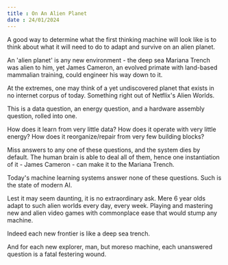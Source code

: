 ```yaml
---
title : On An Alien Planet
date : 24/01/2024
---
```


A good way to determine what the first thinking machine will look like is to think about what it will need to do to adapt and survive on an alien planet.

An 'alien planet' is any new environment - the deep sea Mariana Trench was alien to him, yet James Cameron, an evolved primate with land-based mammalian training, could engineer his way down to it.

At the extremes, one may think of a yet undiscovered planet that exists in no internet corpus of today. Something right out of Netflix's Alien Worlds.

This is a data question, an energy question, and a hardware assembly question, rolled into one.

How does it learn from very little data?
How does it operate with very little energy? 
How does it reorganize/repair from very few building blocks?

Miss answers to any one of these questions, and the system dies by default. The human brain is able to deal all of them, hence one instantiation of it - James Cameron - can make it to the Mariana Trench.

Today's machine learning systems answer none of these questions. Such is the state of modern AI.

Lest it may seem daunting, it is no extraordinary ask. Mere 6 year olds adapt to such alien worlds every day, every week. Playing and mastering new and alien video games with commonplace ease that would stump any machine.

Indeed each new frontier is like a deep sea trench.

And for each new explorer, man, but moreso machine, each unanswered question is a fatal festering wound.